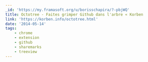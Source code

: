 ```yaml
---
_id: 'https://my.framasoft.org/u/borisschapira/?-pbjWQ'
title: Octotree - Faites grimper Github dans l'arbre « Korben
link: 'https://korben.info/octotree.html'
date: '2014-05-14'
tags:
    - chrome
    - extension
    - github
    - sharemarks
    - treeview
---
```


<div class="markdown"><p></p></div>
